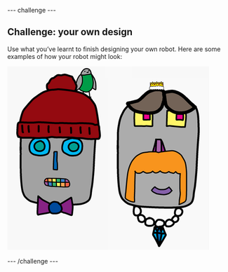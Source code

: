 \--- challenge \---

## Challenge: your own design

Use what you’ve learnt to finish designing your own robot. Here are some examples of how your robot might look:

![captura de pantalla](images/robot-examples.png)

\--- /challenge \---